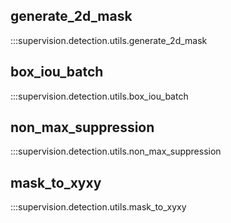 ## generate_2d_mask

:::supervision.detection.utils.generate_2d_mask

## box_iou_batch

:::supervision.detection.utils.box_iou_batch

## non_max_suppression

:::supervision.detection.utils.non_max_suppression

## mask_to_xyxy

:::supervision.detection.utils.mask_to_xyxy